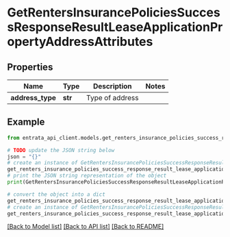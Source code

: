 # GetRentersInsurancePoliciesSuccessResponseResultLeaseApplicationPropertyAddressAttributes


## Properties

Name | Type | Description | Notes
------------ | ------------- | ------------- | -------------
**address_type** | **str** | Type of address | 

## Example

```python
from entrata_api_client.models.get_renters_insurance_policies_success_response_result_lease_application_property_address_attributes import GetRentersInsurancePoliciesSuccessResponseResultLeaseApplicationPropertyAddressAttributes

# TODO update the JSON string below
json = "{}"
# create an instance of GetRentersInsurancePoliciesSuccessResponseResultLeaseApplicationPropertyAddressAttributes from a JSON string
get_renters_insurance_policies_success_response_result_lease_application_property_address_attributes_instance = GetRentersInsurancePoliciesSuccessResponseResultLeaseApplicationPropertyAddressAttributes.from_json(json)
# print the JSON string representation of the object
print(GetRentersInsurancePoliciesSuccessResponseResultLeaseApplicationPropertyAddressAttributes.to_json())

# convert the object into a dict
get_renters_insurance_policies_success_response_result_lease_application_property_address_attributes_dict = get_renters_insurance_policies_success_response_result_lease_application_property_address_attributes_instance.to_dict()
# create an instance of GetRentersInsurancePoliciesSuccessResponseResultLeaseApplicationPropertyAddressAttributes from a dict
get_renters_insurance_policies_success_response_result_lease_application_property_address_attributes_from_dict = GetRentersInsurancePoliciesSuccessResponseResultLeaseApplicationPropertyAddressAttributes.from_dict(get_renters_insurance_policies_success_response_result_lease_application_property_address_attributes_dict)
```
[[Back to Model list]](../README.md#documentation-for-models) [[Back to API list]](../README.md#documentation-for-api-endpoints) [[Back to README]](../README.md)


